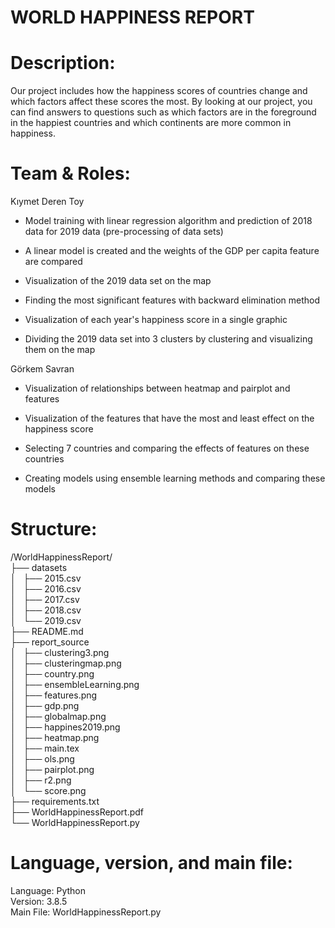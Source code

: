 # WORLD HAPPINESS REPORT
# Description: 
Our project includes how the happiness scores of countries
 change and which factors affect these scores the most. 
By looking at our project, you can find answers to questions
 such as which factors are in the foreground in the happiest
 countries and which continents are more common in happiness.

# Team & Roles: 
Kıymet Deren Toy 
- Model training with linear regression algorithm and prediction of 2018 data for 2019 data (pre-processing of data sets)

- A linear model is created and the weights of the GDP per capita feature are compared

- Visualization of the 2019 data set on the map

- Finding the most significant features with backward elimination method

- Visualization of each year's happiness score in a single graphic

- Dividing the 2019 data set into 3 clusters by clustering and visualizing them on the map

Görkem Savran
- Visualization of relationships between heatmap and pairplot and features

- Visualization of the features that have the most and least effect on the happiness score

- Selecting 7 countries and comparing the effects of features on these countries

- Creating models using ensemble learning methods and comparing these models

# Structure: 
/WorldHappinessReport/<br />
├── datasets<br />
│   ├── 2015.csv<br />
│   ├── 2016.csv<br />
│   ├── 2017.csv<br />
│   ├── 2018.csv<br />
│   └── 2019.csv<br />
├── README.md<br />
├── report_source<br />
│   ├── clustering3.png<br />
│   ├── clusteringmap.png<br />
│   ├── country.png<br />
│   ├── ensembleLearning.png<br />
│   ├── features.png<br />
│   ├── gdp.png<br />
│   ├── globalmap.png<br />
│   ├── happines2019.png<br />
│   ├── heatmap.png<br />
│   ├── main.tex<br />
│   ├── ols.png<br />
│   ├── pairplot.png<br />
│   ├── r2.png<br />
│   └── score.png<br />
├── requirements.txt<br />
├── WorldHappinessReport.pdf<br />
└── WorldHappinessReport.py<br />



# Language, version, and main file: 
Language: Python<br />
Version: 3.8.5<br />
Main File: WorldHappinessReport.py<br />
